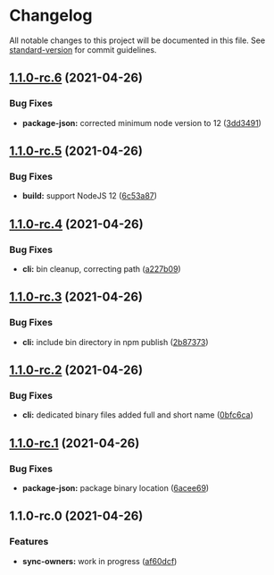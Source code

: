 # Changelog

All notable changes to this project will be documented in this file. See [standard-version](https://github.com/conventional-changelog/standard-version) for commit guidelines.

## [1.1.0-rc.6](https://github.com/petermetz/github-organization-automation-tool/compare/v1.1.0-rc.5...v1.1.0-rc.6) (2021-04-26)


### Bug Fixes

* **package-json:** corrected minimum node version to 12 ([3dd3491](https://github.com/petermetz/github-organization-automation-tool/commit/3dd349142d71c9f5d0114d99e9c473a29c53d26f))

## [1.1.0-rc.5](https://github.com/petermetz/github-organization-automation-tool/compare/v1.1.0-rc.4...v1.1.0-rc.5) (2021-04-26)


### Bug Fixes

* **build:** support NodeJS 12 ([6c53a87](https://github.com/petermetz/github-organization-automation-tool/commit/6c53a87a66f20eebc8edf7ced7e60ab3561d465b))

## [1.1.0-rc.4](https://github.com/petermetz/github-organization-automation-tool/compare/v1.1.0-rc.3...v1.1.0-rc.4) (2021-04-26)


### Bug Fixes

* **cli:** bin cleanup, correcting path ([a227b09](https://github.com/petermetz/github-organization-automation-tool/commit/a227b09890233171dee24294a8c69b31b9cde691))

## [1.1.0-rc.3](https://github.com/petermetz/github-organization-automation-tool/compare/v1.1.0-rc.2...v1.1.0-rc.3) (2021-04-26)


### Bug Fixes

* **cli:** include bin directory in npm publish ([2b87373](https://github.com/petermetz/github-organization-automation-tool/commit/2b873732d77a1ac41239c3fbfc92a448ec19333d))

## [1.1.0-rc.2](https://github.com/petermetz/github-organization-automation-tool/compare/v1.1.0-rc.1...v1.1.0-rc.2) (2021-04-26)


### Bug Fixes

* **cli:** dedicated binary files added full and short name ([0bfc6ca](https://github.com/petermetz/github-organization-automation-tool/commit/0bfc6cac9b3432e440c8d7bc429dbc416cf42a61))

## [1.1.0-rc.1](https://github.com/petermetz/github-organization-automation-tool/compare/v1.1.0-rc.0...v1.1.0-rc.1) (2021-04-26)


### Bug Fixes

* **package-json:** package binary location ([6acee69](https://github.com/petermetz/github-organization-automation-tool/commit/6acee6923fd27c56c1ff6db7235209bae095c31a))

## 1.1.0-rc.0 (2021-04-26)


### Features

* **sync-owners:** work in progress ([af60dcf](https://github.com/petermetz/github-organization-automation-tool/commit/af60dcfbf7e26806fa9206e6fa2cfc2dccee2aca))

